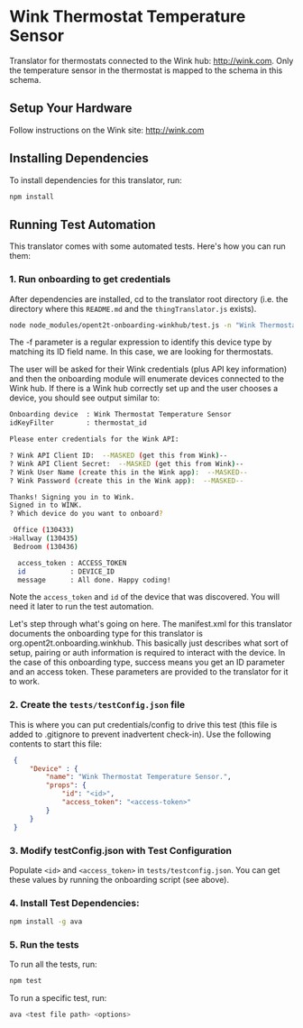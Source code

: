 # Wink Thermostat Temperature Sensor

Translator for thermostats connected to the Wink hub: http://wink.com. Only the temperature sensor in the thermostat is mapped to the schema
in this schema.

## Setup Your Hardware

Follow instructions on the Wink site: http://wink.com 

## Installing Dependencies
To install dependencies for this translator, run:

```bash
npm install
```

## Running Test Automation
This translator comes with some automated tests. Here's how you can run them:

### 1. Run onboarding to get credentials

After dependencies are installed, cd to the translator root directory (i.e. the directory where
this `README.md` and the `thingTranslator.js` exists).

```bash
node node_modules/opent2t-onboarding-winkhub/test.js -n "Wink Thermostat" -f "thermostat_id"
```

The -f parameter is a regular expression to identify this device type by matching its ID field name. In this case, we are looking
for thermostats.

The user will be asked for their Wink credentials (plus API key information) and then the onboarding module will enumerate devices
connected to the Wink hub. If there is a Wink hub correctly set up and the user chooses a device, you should see output similar to:

```bash
Onboarding device  : Wink Thermostat Temperature Sensor
idKeyFilter        : thermostat_id

Please enter credentials for the Wink API:

? Wink API Client ID:  --MASKED (get this from Wink)--
? Wink API Client Secret:  --MASKED (get this from Wink)--
? Wink User Name (create this in the Wink app):  --MASKED--
? Wink Password (create this in the Wink app):  --MASKED--

Thanks! Signing you in to Wink.
Signed in to WINK.
? Which device do you want to onboard? 

 Office (130433)
>Hallway (130435)
 Bedroom (130436)

  access_token : ACCESS_TOKEN
  id           : DEVICE_ID
  message      : All done. Happy coding!
```

Note the `access_token` and `id` of the device that was discovered. You will need it later to run the test automation.

Let's step through what's going on here. The manifest.xml for this translator documents the onboarding type
for this translator is org.opent2t.onboarding.winkhub. This basically just describes what sort of setup, pairing or
auth information is required to interact with the device. In the case of this onboarding type, success means you get
an ID parameter and an access token. These parameters are provided to the translator for it to work.

### 2. Create the `tests/testConfig.json` file
This is where you can put credentials/config to drive this test (this file is added to .gitignore
to prevent inadvertent check-in). Use the following contents to start this file:

   ```json
    {
        "Device" : {
            "name": "Wink Thermostat Temperature Sensor.",
            "props": { 
                "id": "<id>", 
                "access_token": "<access-token>" 
            }
        }
    }
   ```

### 3. Modify testConfig.json with Test Configuration
Populate `<id>` and `<access_token>` in `tests/testconfig.json`. You can get these values by running
the onboarding script (see above).

### 4. Install Test Dependencies:

```bash
npm install -g ava
```

### 5. Run the tests

To run all the tests, run:

```bash
npm test
```

To run a specific test, run:

```bash
ava <test file path> <options>
```

